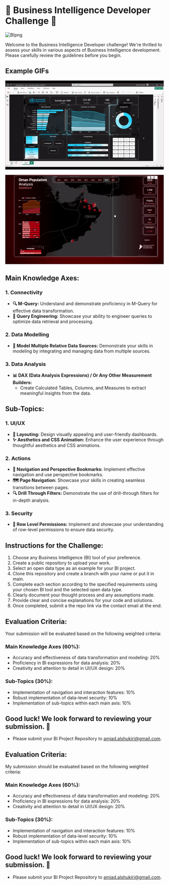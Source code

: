 # 🚀 Business Intelligence Developer Challenge 🚀
![BIpng](https://cdn-icons-png.flaticon.com/512/5851/5851819.png)

Welcome to the Business Intelligence Developer challenge! We're thrilled to assess your skills in various aspects of Business Intelligence development. Please carefully review the guidelines before you begin.

## Example GIFs

![GIF1](./gif1.gif)

![GIF2](./gif2.gif)

## Main Knowledge Axes:

### 1. Connectivity
- **🔍 M-Query:** Understand and demonstrate proficiency in M-Query for effective data transformation.
- **🔧 Query Engineering:** Showcase your ability to engineer queries to optimize data retrieval and processing.

### 2. Data Modelling
- **🔄 Model Multiple Relative Data Sources:** Demonstrate your skills in modeling by integrating and managing data from multiple sources.

### 3. Data Analysis
- **📊 DAX (Data Analysis Expressions) / Or Any Other Measurement Builders:**
  - Create Calculated Tables, Columns, and Measures to extract meaningful insights from the data.

## Sub-Topics:

### 1. UI/UX
- **🎨 Layouting:** Design visually appealing and user-friendly dashboards.
- **✨ Aesthetics and CSS Animation:** Enhance the user experience through thoughtful aesthetics and CSS animations.

### 2. Actions
- **🚀 Navigation and Perspective Bookmarks:** Implement effective navigation and use perspective bookmarks.
- **🗺️ Page Navigation:** Showcase your skills in creating seamless transitions between pages.
- **🔍 Drill Through Filters:** Demonstrate the use of drill-through filters for in-depth analysis.

### 3. Security
- **🔐 Row Level Permissions:** Implement and showcase your understanding of row-level permissions to ensure data security.

## Instructions for the Challenge:

1. Choose any Business Intelligence (BI) tool of your preference.
2. Create a public repository to upload your work.
3. Select an open data type as an example for your BI project.
4. Clone this repository and create a branch with your name or put it in main.
5. Complete each section according to the specified requirements using your chosen BI tool and the selected open data type.
6. Clearly document your thought process and any assumptions made.
7. Provide clear and concise explanations for your code and solutions.
8. Once completed, submit a the repo link via the contact email at the end.

## Evaluation Criteria:
Your submission will be evaluated based on the following weighted criteria:

### Main Knowledge Axes (60%):
- Accuracy and effectiveness of data transformation and modeling: 20%
- Proficiency in BI expressions for data analysis: 20%
- Creativity and attention to detail in UI/UX design: 20%

### Sub-Topics (30%):
- Implementation of navigation and interaction features: 10%
- Robust implementation of data-level security: 10%
- Implementation of sub-topics within each main axis: 10%

## Good luck! We look forward to reviewing your submission. 🌟

- Please submit your BI Project Repository to amjad.alshukiri@gmail.com.

## Evaluation Criteria:
My submission should be evaluated based on the following weighted criteria:

### Main Knowledge Axes (60%):
- Accuracy and effectiveness of data transformation and modeling: 20%
- Proficiency in BI expressions for data analysis: 20%
- Creativity and attention to detail in UI/UX design: 20%

### Sub-Topics (30%):
- Implementation of navigation and interaction features: 10%
- Robust implementation of data-level security: 10%
- Implementation of sub-topics within each main axis: 10%

## Good luck! We look forward to reviewing your submission. 🌟

- Please submit your BI Project Repository to amjad.alshukiri@gmail.com.
